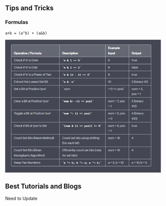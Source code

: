 <h2> Tips and Tricks </h2>
<h3> Formulas </h3>

```
a+b = (a^b) + (a&b)
```

![Image](./Images/BasicFormulas.jpg)

<h2> Best Tutorials and Blogs</h2>

Need to Update
